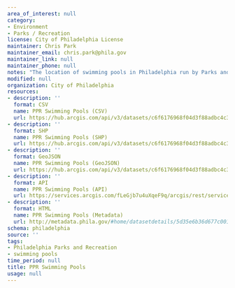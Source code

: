 ```yaml
---
area_of_interest: null
category:
- Environment
- Parks / Recreation
license: City of Philadelphia License
maintainer: Chris Park
maintainer_email: chris.park@phila.gov
maintainer_link: null
maintainer_phone: null
notes: "The location of swimming pools in Philadelphia run by Parks and Recreation."
modified: null
organization: City of Philadelphia
resources:
- description: ''
  format: CSV
  name: PPR Swimming Pools (CSV)
  url: https://hub.arcgis.com/api/v3/datasets/c6f6176968f04d3f88adbc4c362af55d_0/downloads/data?format=csv&spatialRefId=3857&where=1%3D1
- description: ''
  format: SHP
  name: PPR Swimming Pools (SHP)
  url: https://hub.arcgis.com/api/v3/datasets/c6f6176968f04d3f88adbc4c362af55d_0/downloads/data?format=shp&spatialRefId=3857&where=1%3D1
- description: ''
  format: GeoJSON
  name: PPR Swimming Pools (GeoJSON)
  url: https://hub.arcgis.com/api/v3/datasets/c6f6176968f04d3f88adbc4c362af55d_0/downloads/data?format=geojson&spatialRefId=4326&where=1%3D1
- description: ''
  format: API
  name: PPR Swimming Pools (API)
  url: https://services.arcgis.com/fLeGjb7u4uXqeF9q/arcgis/rest/services/PPR_Swimming_Pools/FeatureServer/0/query?outFields=*&where=1%3D1
- description: ''
  format: HTML
  name: PPR Swimming Pools (Metadata)
  url: http://metadata.phila.gov/#home/datasetdetails/5d35e6b36d677c001141e1f3/representationdetails/5d35e6b46d677c001141e1f7/
schema: philadelphia
source: ''
tags:
- Philadelphia Parks and Recreation
- swimming pools
time_period: null
title: PPR Swimming Pools
usage: null
---
```

